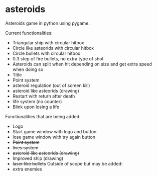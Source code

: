 # asteroids
Asteroids game in python using pygame.

Current functionalities:

- Triangular ship with circular hitbox
- Circle like asteorids with circular hitbox
- Circle bullets with circular hitbox
- 0.3 step of fire bullets, no extra type of shot
- Asteroids can split when hit depending on size and get extra speed when doing so
- Title
- Point system 
- asteroid regulation (out of screen kill)
- asteroid like asteorids (drawing)
- Restart with return after death
- life system (no counter)
- Blink upon losing a life 

Functionalities that are being added:

- Logo
- Start game window with logo and button
- lose game window with try again button
- ~~Point system~~
- ~~lives system~~
- ~~asteroid like asteorids (drawing)~~
- Improved ship (drawing)
- ~~laser like bullets~~
Outside of scope but may be added:
- extra enemies 
